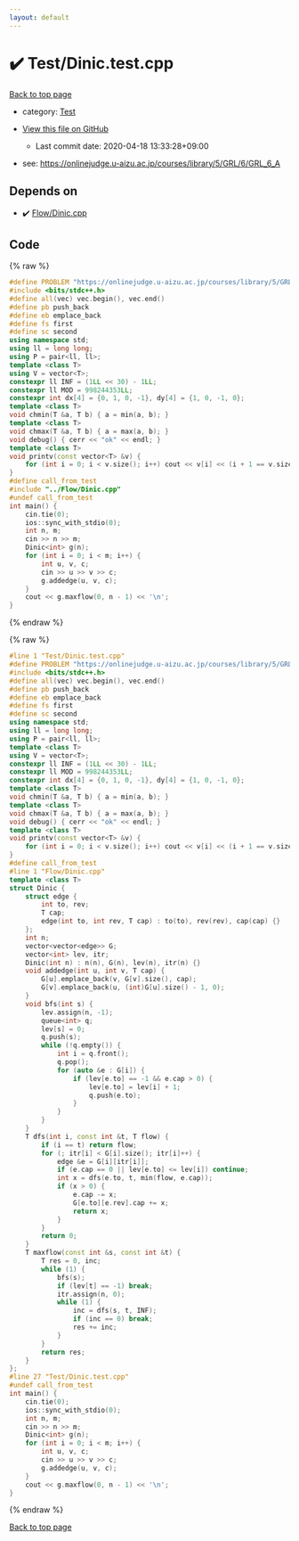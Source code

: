 ```yaml
---
layout: default
---
```


<!-- mathjax config similar to math.stackexchange -->
<script type="text/javascript" async
  src="https://cdnjs.cloudflare.com/ajax/libs/mathjax/2.7.5/MathJax.js?config=TeX-MML-AM_CHTML">
</script>
<script type="text/x-mathjax-config">
  MathJax.Hub.Config({
    TeX: { equationNumbers: { autoNumber: "AMS" }},
    tex2jax: {
      inlineMath: [ ['$','$'] ],
      processEscapes: true
    },
    "HTML-CSS": { matchFontHeight: false },
    displayAlign: "left",
    displayIndent: "2em"
  });
</script>

<script type="text/javascript" src="https://cdnjs.cloudflare.com/ajax/libs/jquery/3.4.1/jquery.min.js"></script>
<script src="https://cdn.jsdelivr.net/npm/jquery-balloon-js@1.1.2/jquery.balloon.min.js" integrity="sha256-ZEYs9VrgAeNuPvs15E39OsyOJaIkXEEt10fzxJ20+2I=" crossorigin="anonymous"></script>
<script type="text/javascript" src="../../assets/js/copy-button.js"></script>
<link rel="stylesheet" href="../../assets/css/copy-button.css" />


# :heavy_check_mark: Test/Dinic.test.cpp

<a href="../../index.html">Back to top page</a>

* category: <a href="../../index.html#0cbc6611f5540bd0809a388dc95a615b">Test</a>
* <a href="{{ site.github.repository_url }}/blob/master/Test/Dinic.test.cpp">View this file on GitHub</a>
    - Last commit date: 2020-04-18 13:33:28+09:00


* see: <a href="https://onlinejudge.u-aizu.ac.jp/courses/library/5/GRL/6/GRL_6_A">https://onlinejudge.u-aizu.ac.jp/courses/library/5/GRL/6/GRL_6_A</a>


## Depends on

* :heavy_check_mark: <a href="../../library/Flow/Dinic.cpp.html">Flow/Dinic.cpp</a>


## Code

<a id="unbundled"></a>
{% raw %}
```cpp
#define PROBLEM "https://onlinejudge.u-aizu.ac.jp/courses/library/5/GRL/6/GRL_6_A"
#include <bits/stdc++.h>
#define all(vec) vec.begin(), vec.end()
#define pb push_back
#define eb emplace_back
#define fs first
#define sc second
using namespace std;
using ll = long long;
using P = pair<ll, ll>;
template <class T>
using V = vector<T>;
constexpr ll INF = (1LL << 30) - 1LL;
constexpr ll MOD = 998244353LL;
constexpr int dx[4] = {0, 1, 0, -1}, dy[4] = {1, 0, -1, 0};
template <class T>
void chmin(T &a, T b) { a = min(a, b); }
template <class T>
void chmax(T &a, T b) { a = max(a, b); }
void debug() { cerr << "ok" << endl; }
template <class T>
void printv(const vector<T> &v) {
    for (int i = 0; i < v.size(); i++) cout << v[i] << (i + 1 == v.size() ? '\n' : ' ');
}
#define call_from_test
#include "../Flow/Dinic.cpp"
#undef call_from_test
int main() {
    cin.tie(0);
    ios::sync_with_stdio(0);
    int n, m;
    cin >> n >> m;
    Dinic<int> g(n);
    for (int i = 0; i < m; i++) {
        int u, v, c;
        cin >> u >> v >> c;
        g.addedge(u, v, c);
    }
    cout << g.maxflow(0, n - 1) << '\n';
}
```
{% endraw %}

<a id="bundled"></a>
{% raw %}
```cpp
#line 1 "Test/Dinic.test.cpp"
#define PROBLEM "https://onlinejudge.u-aizu.ac.jp/courses/library/5/GRL/6/GRL_6_A"
#include <bits/stdc++.h>
#define all(vec) vec.begin(), vec.end()
#define pb push_back
#define eb emplace_back
#define fs first
#define sc second
using namespace std;
using ll = long long;
using P = pair<ll, ll>;
template <class T>
using V = vector<T>;
constexpr ll INF = (1LL << 30) - 1LL;
constexpr ll MOD = 998244353LL;
constexpr int dx[4] = {0, 1, 0, -1}, dy[4] = {1, 0, -1, 0};
template <class T>
void chmin(T &a, T b) { a = min(a, b); }
template <class T>
void chmax(T &a, T b) { a = max(a, b); }
void debug() { cerr << "ok" << endl; }
template <class T>
void printv(const vector<T> &v) {
    for (int i = 0; i < v.size(); i++) cout << v[i] << (i + 1 == v.size() ? '\n' : ' ');
}
#define call_from_test
#line 1 "Flow/Dinic.cpp"
template <class T>
struct Dinic {
    struct edge {
        int to, rev;
        T cap;
        edge(int to, int rev, T cap) : to(to), rev(rev), cap(cap) {}
    };
    int n;
    vector<vector<edge>> G;
    vector<int> lev, itr;
    Dinic(int n) : n(n), G(n), lev(n), itr(n) {}
    void addedge(int u, int v, T cap) {
        G[u].emplace_back(v, G[v].size(), cap);
        G[v].emplace_back(u, (int)G[u].size() - 1, 0);
    }
    void bfs(int s) {
        lev.assign(n, -1);
        queue<int> q;
        lev[s] = 0;
        q.push(s);
        while (!q.empty()) {
            int i = q.front();
            q.pop();
            for (auto &e : G[i]) {
                if (lev[e.to] == -1 && e.cap > 0) {
                    lev[e.to] = lev[i] + 1;
                    q.push(e.to);
                }
            }
        }
    }
    T dfs(int i, const int &t, T flow) {
        if (i == t) return flow;
        for (; itr[i] < G[i].size(); itr[i]++) {
            edge &e = G[i][itr[i]];
            if (e.cap == 0 || lev[e.to] <= lev[i]) continue;
            int x = dfs(e.to, t, min(flow, e.cap));
            if (x > 0) {
                e.cap -= x;
                G[e.to][e.rev].cap += x;
                return x;
            }
        }
        return 0;
    }
    T maxflow(const int &s, const int &t) {
        T res = 0, inc;
        while (1) {
            bfs(s);
            if (lev[t] == -1) break;
            itr.assign(n, 0);
            while (1) {
                inc = dfs(s, t, INF);
                if (inc == 0) break;
                res += inc;
            }
        }
        return res;
    }
};
#line 27 "Test/Dinic.test.cpp"
#undef call_from_test
int main() {
    cin.tie(0);
    ios::sync_with_stdio(0);
    int n, m;
    cin >> n >> m;
    Dinic<int> g(n);
    for (int i = 0; i < m; i++) {
        int u, v, c;
        cin >> u >> v >> c;
        g.addedge(u, v, c);
    }
    cout << g.maxflow(0, n - 1) << '\n';
}

```
{% endraw %}

<a href="../../index.html">Back to top page</a>

